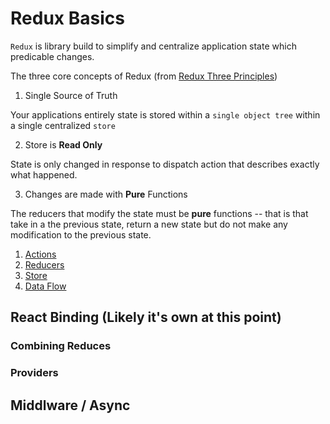 # Redux Basics

`Redux` is library build to simplify and centralize application state which predicable changes.

The three core concepts of Redux (from [Redux Three Principles](https://redux.js.org/docs/introduction/ThreePrinciples.html))

1. Single Source of Truth

Your applications entirely state is stored within a `single object tree` within a single centralized `store`

2. Store is **Read Only**

State is only changed in response to dispatch action that describes exactly what happened.

3. Changes are made with **Pure** Functions

The reducers that modify the state must be **pure** functions -- that is that take in a the previous state, return a new state
but do not make any modification to the previous state.

1. [Actions](actions.md)
2. [Reducers](reducers.md)
3. [Store](stores.md)
4. [Data Flow](#data-flow)






## React Binding (Likely it's own at this point)

### Combining Reduces

### Providers

## Middlware / Async

